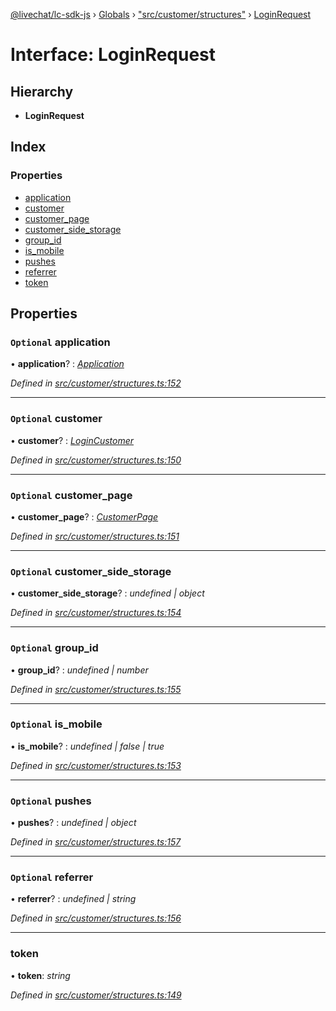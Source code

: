 [@livechat/lc-sdk-js](../README.md) › [Globals](../globals.md) › ["src/customer/structures"](../modules/_src_customer_structures_.md) › [LoginRequest](_src_customer_structures_.loginrequest.md)

# Interface: LoginRequest

## Hierarchy

* **LoginRequest**

## Index

### Properties

* [application](_src_customer_structures_.loginrequest.md#optional-application)
* [customer](_src_customer_structures_.loginrequest.md#optional-customer)
* [customer_page](_src_customer_structures_.loginrequest.md#optional-customer_page)
* [customer_side_storage](_src_customer_structures_.loginrequest.md#optional-customer_side_storage)
* [group_id](_src_customer_structures_.loginrequest.md#optional-group_id)
* [is_mobile](_src_customer_structures_.loginrequest.md#optional-is_mobile)
* [pushes](_src_customer_structures_.loginrequest.md#optional-pushes)
* [referrer](_src_customer_structures_.loginrequest.md#optional-referrer)
* [token](_src_customer_structures_.loginrequest.md#token)

## Properties

### `Optional` application

• **application**? : *[Application](_src_customer_structures_.application.md)*

*Defined in [src/customer/structures.ts:152](https://github.com/livechat/lc-sdk-js/blob/efba8ac/src/customer/structures.ts#L152)*

___

### `Optional` customer

• **customer**? : *[LoginCustomer](_src_customer_structures_.logincustomer.md)*

*Defined in [src/customer/structures.ts:150](https://github.com/livechat/lc-sdk-js/blob/efba8ac/src/customer/structures.ts#L150)*

___

### `Optional` customer_page

• **customer_page**? : *[CustomerPage](_src_customer_structures_.customerpage.md)*

*Defined in [src/customer/structures.ts:151](https://github.com/livechat/lc-sdk-js/blob/efba8ac/src/customer/structures.ts#L151)*

___

### `Optional` customer_side_storage

• **customer_side_storage**? : *undefined | object*

*Defined in [src/customer/structures.ts:154](https://github.com/livechat/lc-sdk-js/blob/efba8ac/src/customer/structures.ts#L154)*

___

### `Optional` group_id

• **group_id**? : *undefined | number*

*Defined in [src/customer/structures.ts:155](https://github.com/livechat/lc-sdk-js/blob/efba8ac/src/customer/structures.ts#L155)*

___

### `Optional` is_mobile

• **is_mobile**? : *undefined | false | true*

*Defined in [src/customer/structures.ts:153](https://github.com/livechat/lc-sdk-js/blob/efba8ac/src/customer/structures.ts#L153)*

___

### `Optional` pushes

• **pushes**? : *undefined | object*

*Defined in [src/customer/structures.ts:157](https://github.com/livechat/lc-sdk-js/blob/efba8ac/src/customer/structures.ts#L157)*

___

### `Optional` referrer

• **referrer**? : *undefined | string*

*Defined in [src/customer/structures.ts:156](https://github.com/livechat/lc-sdk-js/blob/efba8ac/src/customer/structures.ts#L156)*

___

###  token

• **token**: *string*

*Defined in [src/customer/structures.ts:149](https://github.com/livechat/lc-sdk-js/blob/efba8ac/src/customer/structures.ts#L149)*
